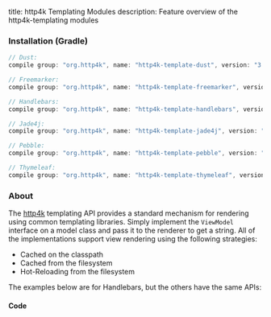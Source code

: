 title: http4k Templating Modules
description: Feature overview of the http4k-templating modules

### Installation (Gradle)

```groovy
// Dust: 
compile group: "org.http4k", name: "http4k-template-dust", version: "3.256.0"

// Freemarker: 
compile group: "org.http4k", name: "http4k-template-freemarker", version: "3.256.0"

// Handlebars: 
compile group: "org.http4k", name: "http4k-template-handlebars", version: "3.256.0"

// Jade4j: 
compile group: "org.http4k", name: "http4k-template-jade4j", version: "3.256.0"

// Pebble: 
compile group: "org.http4k", name: "http4k-template-pebble", version: "3.256.0"

// Thymeleaf: 
compile group: "org.http4k", name: "http4k-template-thymeleaf", version: "3.256.0"
```

### About
The [http4k] templating API provides a standard mechanism for rendering using common templating libraries. Simply implement the `ViewModel` interface on a model class and pass it to the renderer to get a string. All of the implementations support view rendering using the following strategies:

* Cached on the classpath
* Cached from the filesystem
* Hot-Reloading from the filesystem

The examples below are for Handlebars, but the others have the same APIs:

#### Code  [<img class="octocat"/>](https://github.com/http4k/http4k/blob/master/src/docs/guide/modules/templating/example.kt)

<script src="https://gist-it.appspot.com/https://github.com/http4k/http4k/blob/master/src/docs/guide/modules/templating/example.kt"></script>

[http4k]: https://http4k.org
